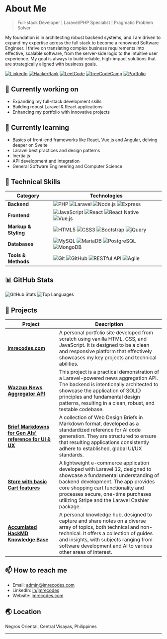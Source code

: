 # About Me

> Full-stack Developer | Laravel/PHP Specialist | Pragmatic Problem Solver

My foundation is in architecting robust backend systems, and I am driven to expand my expertise across the full stack to become a renowned Software Engineer. I thrive on translating complex business requirements into effective, scalable software, from the server-side logic to the intuitive user experience. My goal is always to build reliable, high-impact solutions that are strategically aligned with business goals.

[![LinkedIn](https://img.shields.io/badge/-LinkedIn-0A66C2?style=flat-square&logo=linkedin&logoColor=white)](https://www.linkedin.com/in/jmrecodes)
[![HackerRank](https://img.shields.io/badge/-HackerRank-00EA64?style=flat-square&logo=hackerrank&logoColor=white)](https://www.hackerrank.com/profile/jmrecodes)
[![LeetCode](https://img.shields.io/badge/-LeetCode-FFA116?style=flat-square&logo=leetcode&logoColor=white)](https://leetcode.com/u/jmrecodes)
[![freeCodeCamp](https://img.shields.io/badge/-freeCodeCamp-0A0A23?style=flat-square&logo=freecodecamp&logoColor=white)](https://www.freecodecamp.org/jmrecodes)
[![Portfolio](https://img.shields.io/badge/-Portfolio-4285F4?style=flat-square&logo=google-chrome&logoColor=white)](https://jmrecodes.com)

## 🔭 Currently working on

- Expanding my full-stack development skills
- Building robust Laravel & React applications
- Enhancing my portfolio with innovative projects

## 🌱 Currently learning

- Basics of front-end frameworks like React, Vue.js and Angular, delving deeper on Svelte
- Laravel best practices and design patterns
- Inertia.js
- API development and integration
- General Software Engineering and Computer Science

## 💼 Technical Skills

| Category | Technologies |
| -------- | ------------ |
| **Backend** | ![PHP](https://img.shields.io/badge/-PHP-777BB4?style=flat-square&logo=php&logoColor=white) ![Laravel](https://img.shields.io/badge/-Laravel-FF2D20?style=flat-square&logo=laravel&logoColor=white) ![Node.js](https://img.shields.io/badge/-Node.js-339933?style=flat-square&logo=nodedotjs&logoColor=white) ![Express](https://img.shields.io/badge/-Express-000000?style=flat-square&logo=express&logoColor=white) |
| **Frontend** | ![JavaScript](https://img.shields.io/badge/-JavaScript-F7DF1E?style=flat-square&logo=javascript&logoColor=black) ![React](https://img.shields.io/badge/-React-61DAFB?style=flat-square&logo=react&logoColor=black) ![React Native](https://img.shields.io/badge/-React%20Native-61DAFB?style=flat-square&logo=react&logoColor=black) ![Vue.js](https://img.shields.io/badge/-Vue.js-4FC08D?style=flat-square&logo=vuedotjs&logoColor=white) |
| **Markup & Styling** | ![HTML5](https://img.shields.io/badge/-HTML5-E34F26?style=flat-square&logo=html5&logoColor=white) ![CSS3](https://img.shields.io/badge/-CSS3-1572B6?style=flat-square&logo=css3&logoColor=white) ![Bootstrap](https://img.shields.io/badge/-Bootstrap-7952B3?style=flat-square&logo=bootstrap&logoColor=white) ![jQuery](https://img.shields.io/badge/-jQuery-0769AD?style=flat-square&logo=jquery&logoColor=white) |
| **Databases** | ![MySQL](https://img.shields.io/badge/-MySQL-4479A1?style=flat-square&logo=mysql&logoColor=white) ![MariaDB](https://img.shields.io/badge/-MariaDB-003545?style=flat-square&logo=mariadb&logoColor=white) ![PostgreSQL](https://img.shields.io/badge/-PostgreSQL-4169E1?style=flat-square&logo=postgresql&logoColor=white) ![MongoDB](https://img.shields.io/badge/-MongoDB-47A248?style=flat-square&logo=mongodb&logoColor=white) |
| **Tools & Methods** | ![Git](https://img.shields.io/badge/-Git-F05032?style=flat-square&logo=git&logoColor=white) ![GitHub](https://img.shields.io/badge/-GitHub-181717?style=flat-square&logo=github&logoColor=white) ![RESTful API](https://img.shields.io/badge/-RESTful%20API-009688?style=flat-square&logo=fastapi&logoColor=white) ![Agile](https://img.shields.io/badge/-Agile-0052CC?style=flat-square&logo=trello&logoColor=white) |

## 📊 GitHub Stats

![GitHub Stats](https://github-readme-stats.vercel.app/api?username=jmrecodes&show_icons=true&theme=default&hide_border=true&count_private=true&hide_title=true&&hide=contribs)
![Top Languages](https://github-readme-stats.vercel.app/api/top-langs/?username=jmrecodes&layout=compact&theme=default&hide_border=true&hide_title=true)

## 🚀 Projects

| Project | Description |
| ------- | ----------- |
| **[jmrecodes.com](https://github.com/jmrecodes/jmrecodes.com)** | A personal portfolio site developed from scratch using vanilla HTML, CSS, and JavaScript. It is designed to be a clean and responsive platform that effectively showcases my key projects and technical abilities. |
| **[Wazzup News Aggregator API](https://github.com/jmrecodes/wazzup-news-aggregator-api)** | This project is a practical demonstration of a Laravel-powered news aggregation API. The backend is intentionally architected to showcase the application of SOLID principles and fundamental design patterns, resulting in a clean, robust, and testable codebase. |
| **[Brief Markdowns for Gen AIs' reference for UI & UX](https://github.com/jmrecodes/GenAI-UI-UX-Markdowns)** | A collection of Web Design Briefs in Markdown format, developed as a standardized reference for AI code generation. They are structured to ensure that resulting applications consistently adhere to established, global UI/UX standards. |
| **[Store with basic Cart features](https://github.com/jmrecodes/CartStoreBasicRoleWithStripe)** | A lightweight e-commerce application developed with Laravel 12, designed to showcase a fundamental understanding of backend development. The app provides core shopping cart functionality and processes secure, one-time purchases utilizing Stripe and the Laravel Cashier package. |
| **[Accumlated HackMD Knowledge Base](https://github.com/jmrecodes/HackMD-notes)** | A personal knowledge hub, designed to capture and share notes on a diverse array of topics, both technical and non-technical. It offers a collection of guides and insights, with subjects ranging from software development and AI to various other areas of interest. |

## 📫 How to reach me

- Email: admin@jmrecodes.com
- LinkedIn: [in/jmrecodes](https://www.linkedin.com/in/jmrecodes)
- Website: [jmrecodes.com](https://jmrecodes.com)

## 🌏 Location

Negros Oriental, Central Visayas, Philippines

---
